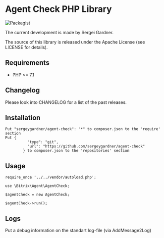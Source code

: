 Agent Check PHP Library
===========================

[![Packagist](https://img.shields.io/packagist/v/sergeygardner/agent-check.svg)](https://packagist.org/packages/sergeygardner/agent-check)

The current development is made by Sergei Gardner.

The source of this library is released under the Apache License (see LICENSE for details).

## Requirements

* PHP >= 7.1

## Changelog

Please look into CHANGELOG for a list of the past releases.

## Installation
```
Put "sergeygardner/agent-check": "*" to composer.json to the 'require' section
Put {
          "type": "git",
          "url": "https://github.com/sergeygardner/agent-check"
        } to composer.json to the 'repositories' section
```

## Usage

```require_once $_SERVER["DOCUMENT_ROOT"]."/bitrix/modules/main/include/prolog_before.php";
require_once '../../vendor/autoload.php';

use \Bitrix\Agent\AgentCheck;

$agentCheck = new AgentCheck;

$agentCheck->run();
```

## Logs
Put a debug information on the standart log-file (via AddMessage2Log)
